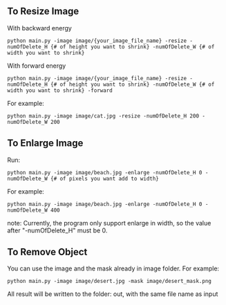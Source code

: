 

## To Resize Image 
With backward energy
```
python main.py -image image/{your_image_file_name} -resize -numOfDelete_H {# of height you want to shrink} -numOfDelete_W {# of width you want to shrink} 
```
With forward energy
```
python main.py -image image/{your_image_file_name} -resize -numOfDelete_H {# of height you want to shrink} -numOfDelete_W {# of width you want to shrink} -forward
```
For example: 
```
python main.py -image image/cat.jpg -resize -numOfDelete_H 200 -numOfDelete_W 200 
```
## To Enlarge Image
Run: 
```
python main.py -image image/beach.jpg -enlarge -numOfDelete_H 0 -numOfDelete_W {# of pixels you want add to width}
```
For example: 
```
python main.py -image image/beach.jpg -enlarge -numOfDelete_H 0 -numOfDelete_W 400
```
note: 
Currently, the program only support enlarge in width, so the value after "-numOfDelete_H" must be 0. 
## To Remove Object
You can use the image and the mask already in image folder. 
For example:
```
python main.py -image image/desert.jpg -mask image/desert_mask.png
```

All result will be written to the folder: out, with the same file name as input

